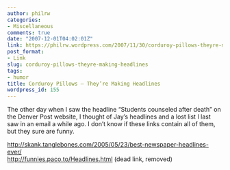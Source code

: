```yaml
---
author: philrw
categories:
- Miscellaneous
comments: true
date: "2007-12-01T04:02:01Z"
link: https://philrw.wordpress.com/2007/11/30/corduroy-pillows-theyre-making-headlines/
post_format:
- Link
slug: corduroy-pillows-theyre-making-headlines
tags:
- humor
title: Corduroy Pillows – They’re Making Headlines
wordpress_id: 155
---
```


The other day when I saw the headline “Students counseled after death” on the Denver Post website, I thought of Jay’s headlines and a lost list I last saw in an email a while ago. I don’t know if these links contain all of them, but they sure are funny.

http://skank.tanglebones.com/2005/05/23/best-newspaper-headlines-ever/  
http://funnies.paco.to/Headlines.html (dead link, removed)
